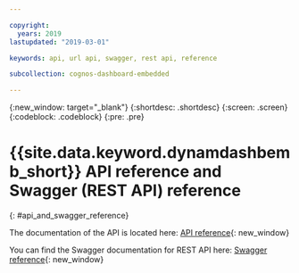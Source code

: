 ```yaml
---

copyright:
  years: 2019
lastupdated: "2019-03-01"

keywords: api, url api, swagger, rest api, reference

subcollection: cognos-dashboard-embedded

---
```


{:new_window: target="_blank"}
{:shortdesc: .shortdesc}
{:screen: .screen}
{:codeblock: .codeblock}
{:pre: .pre}

# {{site.data.keyword.dynamdashbemb_short}} API reference and Swagger (REST API) reference
{: #api_and_swagger_reference}

The documentation of the API is located here:
[API reference](https://dde-us-south.analytics.ibm.com/daas/jsdoc/cognos/api/CognosApi.html){: new_window}

You can find the Swagger documentation for REST API here:
[Swagger reference](https://dde-us-south.analytics.ibm.com/api-docs/#){: new_window}

